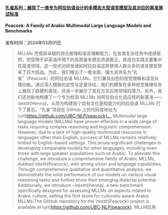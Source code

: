 #### [孔雀系列：展现了一族专为阿拉伯语设计的多模态大型语言模型及其对应的基准测试标准](https://arxiv.org/abs/2403.01031)
#### Peacock: A Family of Arabic Multimodal Large Language Models and Benchmarks
发布时间：2024年03月01日
> MLLMs 凭借其卓越的综合推理和语言理解能力，在各类复杂任务中成绩斐然，但受限于非英语环境下的高质量多模态资源匮乏，其成功实践主要集中在英语领域。这一现状对研发诸如阿拉伯语这样使用人数众多的语言模型带来了巨大挑战。为此，我们推出了一套全面、强大且命名为“孔雀”（Peacock）的阿拉伯语 MLLMs，它们兼具出色的视觉理解和语言处理功能。通过深入细致的定性与定量评估，我们的模型在多种视觉推理任务上展现了稳健的表现，并进一步展示了其在方言应用领域的潜力。另外，我们还创新地构建了一个专为检测 MLLMs 对阿拉伯文化适应性的新基准——\textit{Henna}，从而为构建首个具有文化感知能力的阿拉伯语 MLLMs 打下了基石。“孔雀”项目在 GitHub 上的代码库地址为 \url{https://github.com/UBC-NLP/peacock}。
> Multimodal large language models (MLLMs) have proven effective in a wide range of tasks requiring complex reasoning and linguistic comprehension. However, due to a lack of high-quality multimodal resources in languages other than English, success of MLLMs remains relatively limited to English-based settings. This poses significant challenges in developing comparable models for other languages, including even those with large speaker populations such as Arabic. To alleviate this challenge, we introduce a comprehensive family of Arabic MLLMs, dubbed \textit{Peacock}, with strong vision and language capabilities. Through comprehensive qualitative and quantitative analysis, we demonstrate the solid performance of our models on various visual reasoning tasks and further show their emerging dialectal potential. Additionally, we introduce ~\textit{Henna}, a new benchmark specifically designed for assessing MLLMs on aspects related to Arabic culture, setting the first stone for culturally-aware Arabic MLLMs.The GitHub repository for the \textit{Peacock} project is available at \url{https://github.com/UBC-NLP/peacock}.
MLLM应用